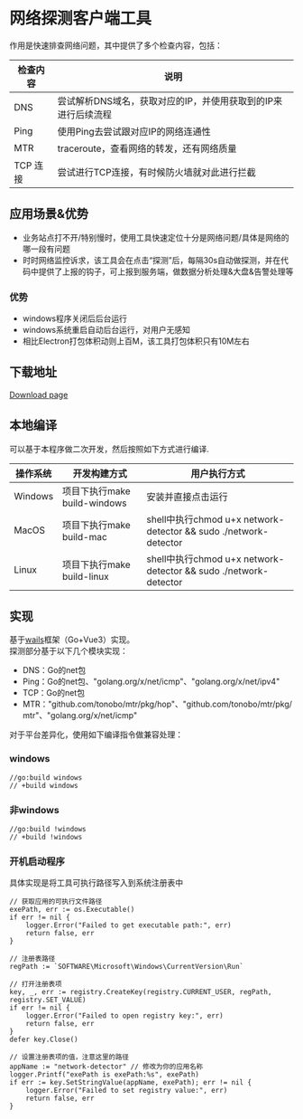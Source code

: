 # 网络探测客户端工具
作用是快速排查网络问题，其中提供了多个检查内容，包括：

|检查内容|说明|
|----|----|
|DNS|尝试解析DNS域名，获取对应的IP，并使用获取到的IP来进行后续流程|
|Ping|使用Ping去尝试跟对应IP的网络连通性|
|MTR|traceroute，查看网络的转发，还有网络质量|
|TCP 连接|尝试进行TCP连接，有时候防火墙就对此进行拦截|

## 应用场景&优势
- 业务站点打不开/特别慢时，使用工具快速定位十分是网络问题/具体是网络的哪一段有问题
- 时时网络监控诉求，该工具会在点击“探测”后，每隔30s自动做探测，并在代码中提供了上报的钩子，可上报到服务端，做数据分析处理&大盘&告警处理等

### 优势
- windows程序关闭后后台运行
- windows系统重启自动后台运行，对用户无感知
- 相比Electron打包体积动则上百M，该工具打包体积只有10M左右

## 下载地址
[Download page](https://github.com/binshao996/network-detector/releases/tag/v1.0.0)

## 本地编译
可以基于本程序做二次开发，然后按照如下方式进行编译.

|操作系统|开发构建方式|用户执行方式|
|----|----|----|
|Windows|项目下执行make build-windows|安装并直接点击运行|
|MacOS|项目下执行make build-mac|shell中执行chmod u+x network-detector && sudo ./network-detector|
|Linux|项目下执行make build-linux|shell中执行chmod u+x network-detector && sudo ./network-detector|

## 实现
基于[wails](https://wails.io/)框架（Go+Vue3）实现。    
探测部分基于以下几个模块实现：
- DNS：Go的net包
- Ping：Go的net包、"golang.org/x/net/icmp"、"golang.org/x/net/ipv4"
- TCP：Go的net包
- MTR："github.com/tonobo/mtr/pkg/hop"、"github.com/tonobo/mtr/pkg/mtr"、"golang.org/x/net/icmp"

对于平台差异化，使用如下编译指令做兼容处理：  

### windows
```
//go:build windows
// +build windows
```

### 非windows
```
//go:build !windows
// +build !windows
```

### 开机启动程序
具体实现是将工具可执行路径写入到系统注册表中
```
// 获取应用的可执行文件路径
exePath, err := os.Executable()
if err != nil {
    logger.Error("Failed to get executable path:", err)
    return false, err
}

// 注册表路径
regPath := `SOFTWARE\Microsoft\Windows\CurrentVersion\Run`

// 打开注册表项
key, _, err := registry.CreateKey(registry.CURRENT_USER, regPath, registry.SET_VALUE)
if err != nil {
    logger.Error("Failed to open registry key:", err)
    return false, err
}
defer key.Close()

// 设置注册表项的值，注意这里的路径
appName := "network-detector" // 修改为你的应用名称
logger.Printf("exePath is exePath:%s", exePath)
if err := key.SetStringValue(appName, exePath); err != nil {
    logger.Error("Failed to set registry value:", err)
    return false, err
}
```

